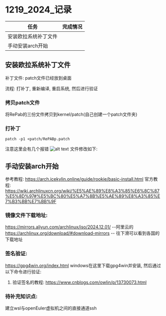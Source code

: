 # 1219_2024_记录
| 任务 | 完成情况 | 
| --- | --- | 
| 安装欧拉系统补丁文件 | |
|手动安装arch开始 | |

## 安装欧拉系统补丁文件
补丁文件: patch文件已经放到桌面

流程: 打补丁, 重新编译, 重启系统, 然后进行验证

### 拷贝patch文件
将RePab的三份文件拷贝到kernel/patch(自己创建一个patch文件夹)

### 打补丁
```patch -p1 <patch/RePABp.patch```

注意这里会有几个报错
![alt text](image.png)
文件修改如下:



## 手动安装arch开始
参考教程: https://arch.icekylin.online/guide/rookie/basic-install.html
官方教程: https://wiki.archlinuxcn.org/wiki/%E5%AE%89%E8%A3%85%E6%8C%87%E5%8D%97#%E5%BC%80%E5%A7%8B%E5%AE%89%E8%A3%85%E7%B3%BB%E7%BB%9F

### 镜像文件下载地址:
https://mirrors.aliyun.com/archlinux/iso/2024.12.01/ --阿里云的
https://archlinux.org/download/#download-mirrors -- 往下滑可以看到各国的下载地址

### 签名验证:
https://gpg4win.org/index.html
windows在这里下载gpg4win并安装, 然后通过以下命令进行验证:

1. 验证签名的教程: https://www.cnblogs.com/owlin/p/13730073.html


### 待补充知识点:
 建立wsl与openEuler虚拟机之间的直接通道ssh